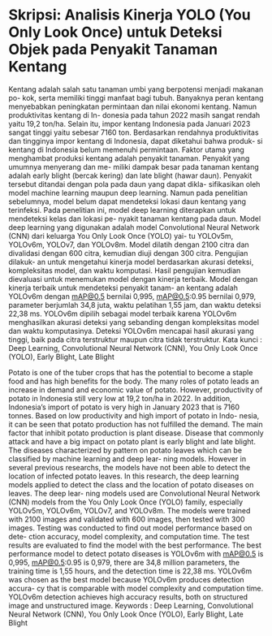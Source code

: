 # Skripsi: Analisis Kinerja YOLO (You Only Look Once) untuk Deteksi Objek pada Penyakit Tanaman Kentang
Kentang adalah salah satu tanaman umbi yang berpotensi menjadi makanan po-
kok, serta memiliki tinggi manfaat bagi tubuh. Banyaknya peran kentang menyebabkan
peningkatan permintaan dan nilai ekonomi kentang. Namun produktivitas kentang di In-
donesia pada tahun 2022 masih sangat rendah yaitu 19,2 ton/ha. Selain itu, impor kentang
Indonesia pada Januari 2023 sangat tinggi yaitu sebesar 7160 ton. Berdasarkan rendahnya
produktivitas dan tingginya impor kentang di Indonesia, dapat diketahui bahwa produk-
si kentang di Indonesia belum memenuhi permintaan. Faktor utama yang menghambat
produksi kentang adalah penyakit tanaman. Penyakit yang umumnya menyerang dan me-
miliki dampak besar pada tanaman kentang adalah early blight (bercak kering) dan late
blight (hawar daun). Penyakit tersebut ditandai dengan pola pada daun yang dapat dikla-
sifikasikan oleh model machine learning maupun deep learning. Namun pada penelitian
sebelumnya, model belum dapat mendeteksi lokasi daun kentang yang terinfeksi. Pada
penelitian ini, model deep learning diterapkan untuk mendeteksi kelas dan lokasi pe-
nyakit tanaman kentang pada daun. Model deep learning yang digunakan adalah model
Convolutional Neural Network (CNN) dari keluarga You Only Look Once (YOLO) yai-
tu YOLOv5m, YOLOv6m, YOLOv7, dan YOLOv8m. Model dilatih dengan 2100 citra
dan divalidasi dengan 600 citra, kemudian diuji dengan 300 citra. Pengujian dilakuk-
an untuk mengetahui kinerja model berdasarkan akurasi deteksi, kompleksitas model,
dan waktu komputasi. Hasil pengujian kemudian dievaluasi untuk menemukan model
dengan kinerja terbaik. Model dengan kinerja terbaik untuk mendeteksi penyakit tanam-
an kentang adalah YOLOv6m dengan mAP@0.5 bernilai 0,995, mAP@0.5:0.95 bernilai
0,979, parameter berjumlah 34,8 juta, waktu pelatihan 1,55 jam, dan waktu deteksi 22,38
ms. YOLOv6m dipilih sebagai model terbaik karena YOLOv6m menghasilkan akurasi
deteksi yang sebanding dengan kompleksitas model dan waktu komputasinya. Deteksi
YOLOv6m mencapai hasil akurasi yang tinggi, baik pada citra terstruktur maupun citra
tidak terstruktur.
Kata kunci : Deep Learning, Convolutional Neural Network (CNN), You Only Look Once
(YOLO), Early Blight, Late Blight

Potato is one of the tuber crops that has the potential to become a staple food
and has high benefits for the body. The many roles of potato leads an increase in demand
and economic value of potato. However, productivity of potato in Indonesia still very low
at 19,2 ton/ha in 2022. In addition, Indonesia’s import of potato is very high in January
2023 that is 7160 tonnes. Based on low productivity and high import of potato in Indo-
nesia, it can be seen that potato production has not fulfilled the demand. The main factor
that inhibit potato production is plant disease. Disease that commonly attack and have
a big impact on potato plant is early blight and late blight. The diseases characterized
by pattern on potato leaves which can be classified by machine learning and deep lear-
ning models. However in several previous researchs, the models have not been able to
detect the location of infected potato leaves. In this research, the deep learning models
applied to detect the class and the location of potato diseases on leaves. The deep lear-
ning models used are Convolutional Neural Network (CNN) models from the You Only
Look Once (YOLO) family, especially YOLOv5m, YOLOv6m, YOLOv7, and YOLOv8m.
The models were trained with 2100 images and validated with 600 images, then tested
with 300 images. Testing was conducted to find out model performance based on dete-
ction accuracy, model complexity, and computation time. The test results are evaluated
to find the model with the best performance. The best performance model to detect potato
diseases is YOLOv6m with mAP@0.5 is 0,995, mAP@0.5:0.95 is 0,979, there are 34,8
million parameters, the training time is 1,55 hours, and the detection time is 22,38 ms.
YOLOv6m was chosen as the best model because YOLOv6m produces detection accura-
cy that is comparable with model complexity and computation time. YOLOv6m detection
achieves high accuracy results, both on structured image and unstructured image.
Keywords : Deep Learning, Convolutional Neural Network (CNN), You Only Look
Once (YOLO), Early Blight, Late Blight

